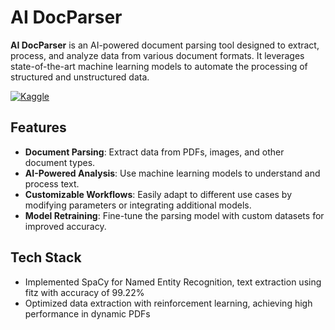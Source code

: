 # AI DocParser

**AI DocParser** is an AI-powered document parsing tool designed to extract, process, and analyze data from various document formats. It leverages state-of-the-art machine learning models to automate the processing of structured and unstructured data.

[![Kaggle](https://img.shields.io/badge/Kaggle-Visit%20Project-blue?logo=kaggle)](https://www.kaggle.com/code/sitama/ai-docparser)

## Features

- **Document Parsing**: Extract data from PDFs, images, and other document types.
- **AI-Powered Analysis**: Use machine learning models to understand and process text.
- **Customizable Workflows**: Easily adapt to different use cases by modifying parameters or integrating additional models.
- **Model Retraining**: Fine-tune the parsing model with custom datasets for improved accuracy.

## Tech Stack

- Implemented SpaCy for Named Entity Recognition, text extraction using fitz with accuracy of 99.22%
- Optimized data extraction with reinforcement learning, achieving high performance in dynamic PDFs
